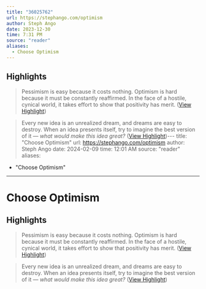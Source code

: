 ```yaml
---
title: "36025762"
url: https://stephango.com/optimism
author: Steph Ango
date: 2023-12-30
time: 7:31 PM
source: "reader"
aliases:
  - Choose Optimism
---
```

## Highlights
> Pessimism is easy because it costs nothing. Optimism is hard because it must be constantly reaffirmed. In the face of a hostile, cynical world, it takes effort to show that positivity has merit. ([View Highlight](https://read.readwise.io/read/01hjy2p3rtesz4xmjs4vvj3r24))

> Every new idea is an unrealized dream, and dreams are easy to destroy. When an idea presents itself, try to imagine the best version of it — *what would make this idea great?* ([View Highlight](https://read.readwise.io/read/01hjy2pn93568m8xb40wmk6w84))---
title: "Choose Optimism"
url: https://stephango.com/optimism
author: Steph Ango
date: 2024-02-09
time: 12:01 AM
source: "reader"
aliases:
  - "Choose Optimism"
---
# Choose Optimism

## Highlights
> Pessimism is easy because it costs nothing. Optimism is hard because it must be constantly reaffirmed. In the face of a hostile, cynical world, it takes effort to show that positivity has merit. ([View Highlight](https://read.readwise.io/read/01hjy2p3rtesz4xmjs4vvj3r24))

> Every new idea is an unrealized dream, and dreams are easy to destroy. When an idea presents itself, try to imagine the best version of it — *what would make this idea great?* ([View Highlight](https://read.readwise.io/read/01hjy2pn93568m8xb40wmk6w84))

